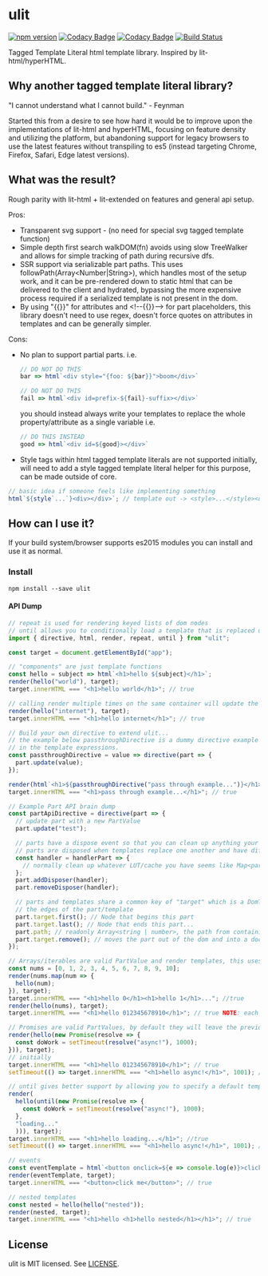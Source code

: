 # ulit
[![npm version](https://badge.fury.io/js/ulit.svg)](https://badge.fury.io/js/ulit)
[![Codacy Badge](https://api.codacy.com/project/badge/Grade/74420ad6de824a64a06235becc1810c2)](https://www.codacy.com/app/andyrjohnson82/ulit?utm_source=github.com&amp;utm_medium=referral&amp;utm_content=andyrj/ulit&amp;utm_campaign=Badge_Grade)
[![Codacy Badge](https://api.codacy.com/project/badge/Coverage/74420ad6de824a64a06235becc1810c2)](https://www.codacy.com/app/andyrjohnson82/ulit?utm_source=github.com&utm_medium=referral&utm_content=andyrj/ulit&utm_campaign=Badge_Coverage)
[![Build Status](https://travis-ci.org/andyrj/ulit.svg?branch=master)](https://travis-ci.org/andyrj/ulit)

Tagged Template Literal html template library.  Inspired by lit-html/hyperHTML.

## Why another tagged template literal library?
"I cannot understand what I cannot build." - Feynman

Started this from a desire to see how hard it would be to improve upon the implementations of lit-html and hyperHTML, focusing on feature density and utilizing the platform, but abandoning support for legacy browsers to use the latest features without transpiling to es5 (instead targeting Chrome, Firefox, Safari, Edge latest versions).

## What was the result?

Rough parity with lit-html + lit-extended on features and general api setup.

Pros:
* Transparent svg support - (no need for special svg tagged template function)
* Simple depth first search walkDOM(fn) avoids using slow TreeWalker and allows for simple tracking of path during recursive dfs.
* SSR support via serializable part paths.  This uses followPath(Array<Number|String>), which handles most of the setup work, and it can be pre-rendered down to static html that can be delivered to the client and hydrated, bypassing the more expensive process required if a serialized template is not present in the dom.
* By using "{{}}" for attributes and \<\!\-\-\{\{\}\}\-\-\> for part placeholders, this library doesn't need to use regex, doesn't force quotes on attributes in templates and can be generally simpler.

Cons:
* No plan to support partial parts. i.e.
  ```js
  // DO NOT DO THIS
  bar => html`<div style="{foo: ${bar}}">boom</div>`
  ```
  ```js
  // DO NOT DO THIS
  fail => html`<div id=prefix-${fail}-suffix></div>`
  ```
  you should instead always write your templates to replace the whole property/attribute as a single variable i.e. 
  ```js
  // DO THIS INSTEAD
  good => html`<div id=${good}></div>`
  ```
* Style tags within html tagged template literals are not supported initially, will need to add a style tagged template literal helper for this purpose, can be made outside of core.
```js
// basic idea if someone feels like implementing something
html`${style`...`}<div></div>`; // template out -> <style>...</style><div></div> 
```

## How can I use it?
If your build system/browser supports es2015 modules you can install and use it as normal.

### Install
```
npm install --save ulit
```

#### API Dump
```js
// repeat is used for rendering keyed lists of dom nodes
// until allows you to conditionally load a template that is replaced upon promise completion (code-splitting, fetch, etc...)
import { directive, html, render, repeat, until } from "ulit";

const target = document.getElementById("app");

// "components" are just template functions
const hello = subject => html`<h1>hello ${subject}</h1>`;
render(hello("world"), target);
target.innerHTML === "<h1>hello world</h1>"; // true

// calling render multiple times on the same container will update the current template in place if possible or replace it.
render(hello("internet"), target);
target.innerHTML === "<h1>hello internet</h1>"; // true

// Build your own directive to extend ulit...
// the example below passthroughDirective is a dummy directive example that is equivalent to just passing the value to the part
// in the template expressions.
const passthroughDirective = value => directive(part => {
  part.update(value);
});

render(html`<h1>${passthroughDirective("pass through example...")}</h1>`, target);
target.innerHTML === "<h1>pass through example...</h1>"; // true

// Example Part API brain dump
const partApiDirective = directive(part => {
  // update part with a new PartValue
  part.update("test");

  // parts have a dispose event so that you can clean up anything your directives create on dispose...
  // parts are disposed when templates replace one another and have differing static parts, or when a part changes from a directive to another valid PartValue
  const handler = handlerPart => {
    // normally clean up whatever LUT/cache you have seems like Map<part, ...> is pretty useful inside directives
  };
  part.addDisposer(handler);
  part.removeDisposer(handler);

  // parts and templates share a common key of "target" which is a DomTarget that is used to store
  // the edges of the part/template
  part.target.first(); // Node that begins this part
  part.target.last(); // Node that ends this part...
  part.path; // readonly Array<string | number>, the path from containing templates root to this part
  part.target.remove(); // moves the part out of the dom and into a document fragment.
});

// Arrays/iterables are valid PartValue and render templates, this uses repeat() internally
const nums = [0, 1, 2, 3, 4, 5, 6, 7, 8, 9, 10];
render(nums.map(num => {
  hello(num);
}), target);
target.innerHTML === "<h1>hello 0</h1><h1>hello 1</h1>..."; //true
render(hello(nums), target);
target.innerHTML === "<h1>hello 012345678910</h1>"; // true NOTE: each number would be it's own textNode in this case...

// Promises are valid PartValues, by default they will leave the previous part value in place initially, and update to what is resolved...
render(hello(new Promise(resolve => {
  const doWork = setTimeout(resolve("async!"), 1000);
})), target);
// initially
target.innerHTML === "<h1>hello 012345678910</h1>"; // true
setTimeout(() => target.innerHTML === "<h1>hello async!</h1>", 1001); // true

// until gives better support by allowing you to specify a default template while the promise resolves instead of a comment node
render(
  hello(until(new Promise(resolve => {
    const doWork = setTimeout(resolve("async!"), 1000);
  },
  "loading..."
  ))), target);
target.innerHTML === "<h1>hello loading...</h1>"; //true
setTimeout(() => target.innerHTML === "<h1>hello async!</h1>", 1001); // true

// events
const eventTemplate = html`<button onclick=${e => console.log(e)}>click me</button>`;
render(eventTemplate, target);
target.innerHTML === "<button>click me</button>"; // true

// nested templates
const nested = hello(hello("nested"));
render(nested, target);
target.innerHTML === "<h1>hello <h1>hello nested</h1></h1>"; // true

```

## License

ulit is MIT licensed. See [LICENSE](LICENSE.md).
